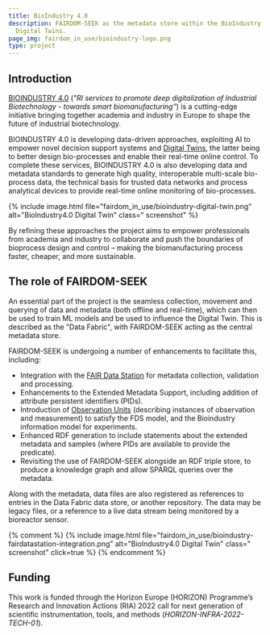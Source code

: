 ```yaml
---
title: BioIndustry 4.0
description: FAIRDOM-SEEK as the metadata store within the BioIndustry 4.0 Data Fabric, supporting decision support systems and
  Digital Twins. 
page_img: fairdom_in_use/bioindustry-logo.png
type: project
---
```


## Introduction

[BIOINDUSTRY 4.0](https://bioindustry4.hub.inrae.fr/) (_"RI services to promote deep digitalization of Industrial Biotechnology - towards smart
biomanufacturing”_) is a cutting-edge initiative bringing together academia and industry in Europe to shape the future
of industrial biotechnology.

BIOINDUSTRY 4.0 is developing data-driven approaches, exploiting AI to empower novel decision support systems and
[Digital Twins](https://en.wikipedia.org/wiki/Digital_twin), the latter being to better design bio-processes and enable their real-time online control. To complete these
services, BIOINDUSTRY 4.0 is also developing data and metadata standards to generate high quality, interoperable
multi-scale bio-process data, the technical basis for trusted data networks and process analytical devices to provide
real-time online monitoring of bio-processes.

{% include image.html file="fairdom_in_use/bioindustry-digital-twin.png" alt="BioIndustry4.0 Digital Twin" class="
screenshot" %}

By refining these approaches the project aims to empower professionals from academia and industry to collaborate and
push the boundaries of bioprocess design and control – making the biomanufacturing process faster, cheaper, and more
sustainable.

## The role of FAIRDOM-SEEK

An essential part of the project is the seamless collection, movement and querying of data and metadata (both offline
and real-time), which can then be used to train
ML models and be used to influence the Digital Twin. This is described as the "Data Fabric", with FAIRDOM-SEEK acting as
the central metadata store.

FAIRDOM-SEEK is undergoing a number of enhancements to facilitate this, including:

* Integration with the [FAIR Data Station](https://fairds.fairbydesign.nl/) for metadata collection, validation and
  processing.
* Enhancements to the Extended Metadata Support, including addition of attribute persistent identifiers (PIDs).
* Introduction
  of [Observation Units](https://docs.fairbydesign.nl/docs/fairdatastation/template.html#observation-unit) (describing
  instances of observation and measurement) to satisfy the FDS model, and the Bioindustry information model for experiments.
* Enhanced RDF generation to include statements about the extended metadata and samples (where PIDs are available to
  provide the predicate).
* Revisiting the use of FAIRDOM-SEEK alongside an RDF triple store, to produce a knowledge graph and allow SPARQL queries over
  the metadata.

Along with the metadata, data files are also registered as references to entries in the Data Fabric data store, or another
repository. The data may be legacy files, or a reference to a live data stream being monitored by a bioreactor sensor.

{% comment %}
{% include image.html file="fairdom_in_use/bioindustry-fairdatastation-integration.png" alt="BioIndustry4.0 Digital Twin" class="
screenshot" click=true %}
{% endcomment %}

## Funding

This work is funded through the Horizon Europe (HORIZON) Programme’s Research and Innovation Actions (RIA) 2022 call for
next generation of scientific instrumentation, tools, and methods (_HORIZON-INFRA-2022-TECH-01_).

